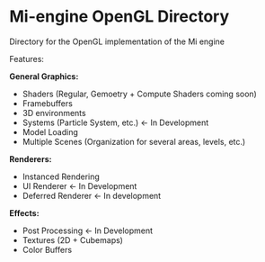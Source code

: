 # Mi-engine OpenGL Directory
<p>Directory for the OpenGL implementation of the Mi engine</p>
<p>Features:</p>
<strong>General Graphics:</strong>
<ul>
    <li>Shaders (Regular, Gemoetry + Compute Shaders coming soon)</li>
    <li>Framebuffers</li>
    <li>3D environments</li>
    <li>Systems (Particle System, etc.) <- In Development</li>
    <li>Model Loading</li>
    <li>Multiple Scenes (Organization for several areas, levels, etc.)</li>
</ul>
<strong>Renderers:</strong>
<ul>
    <li>Instanced Rendering</li>
    <li>UI Renderer <- In Development</li>
    <li>Deferred Renderer <- In development</li>
</ul>
<strong>Effects:</strong>
<ul>
    <li>Post Processing <- In Development</li>
    <li>Textures (2D + Cubemaps)</li>
    <li>Color Buffers</li>
</ul>